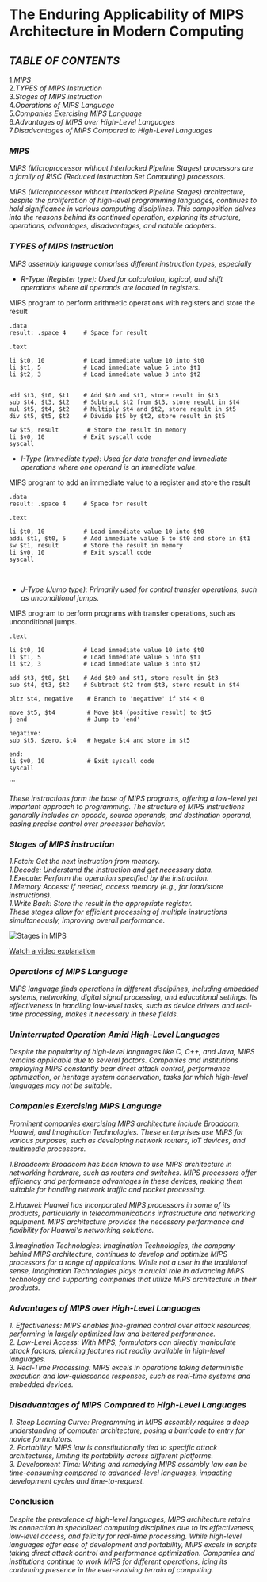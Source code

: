 # The Enduring Applicability of MIPS Architecture in Modern Computing
## *TABLE OF CONTENTS*
 1.*MIPS*<Br>
 2.*TYPES of MIPS Instruction*<Br>
 3.*Stages of MIPS instruction*<Br>
 4.*Operations of MIPS Language*<Br>
 5.*Companies Exercising MIPS Language*<Br>
 6.*Advantages of MIPS over High-Level Languages*<Br>
 7.*Disadvantages of MIPS Compared to High-Level Languages*<Br>

### *MIPS*
*MIPS (Microprocessor without Interlocked Pipeline Stages) processors are a family of RISC (Reduced Instruction Set Computing) processors.*<Br>

*MIPS (Microprocessor without Interlocked Pipeline Stages) architecture, despite the proliferation of high-level programming languages, continues to hold significance in various computing disciplines. This composition delves into the reasons behind its continued operation, exploring its structure, operations, advantages, disadvantages, and notable adopters.*<Br>

### *TYPES of MIPS Instruction*
*MIPS assembly language comprises different instruction types, especially*<Br>
- *R-Type (Register type):* *Used for calculation, logical, and shift operations where all operands are located in registers.*

MIPS program to perform arithmetic operations with registers and store the result
    
    .data
    result: .space 4     # Space for result

    .text
    
    li $t0, 10           # Load immediate value 10 into $t0
    li $t1, 5            # Load immediate value 5 into $t1
    li $t2, 3            # Load immediate value 3 into $t2

    
    add $t3, $t0, $t1    # Add $t0 and $t1, store result in $t3
    sub $t4, $t3, $t2    # Subtract $t2 from $t3, store result in $t4
    mul $t5, $t4, $t2    # Multiply $t4 and $t2, store result in $t5
    div $t5, $t5, $t2    # Divide $t5 by $t2, store result in $t5

    sw $t5, result        # Store the result in memory
    li $v0, 10           # Exit syscall code
    syscall




- *I-Type (Immediate type):* *Used for data transfer and immediate operations where one operand is an immediate value.*<Br>

MIPS program to add an immediate value to a register and store the result
    
    .data
    result: .space 4     # Space for result

    .text
   
    li $t0, 10           # Load immediate value 10 into $t0
    addi $t1, $t0, 5     # Add immediate value 5 to $t0 and store in $t1
    sw $t1, result       # Store the result in memory
    li $v0, 10           # Exit syscall code
    syscall
<Br>

- *J-Type (Jump type):* *Primarily used for control transfer operations, such as unconditional jumps.*<Br>

MIPS program to perform programs with transfer operations, such as unconditional jumps.
    
    .text
    
    li $t0, 10           # Load immediate value 10 into $t0
    li $t1, 5            # Load immediate value 5 into $t1
    li $t2, 3            # Load immediate value 3 into $t2

    add $t3, $t0, $t1    # Add $t0 and $t1, store result in $t3
    sub $t4, $t3, $t2    # Subtract $t2 from $t3, store result in $t4

    bltz $t4, negative    # Branch to 'negative' if $t4 < 0

    move $t5, $t4         # Move $t4 (positive result) to $t5
    j end                 # Jump to 'end'

    negative:
    sub $t5, $zero, $t4   # Negate $t4 and store in $t5

    end:
    li $v0, 10            # Exit syscall code
    syscall
'''



*These instructions form the base of MIPS programs, offering a low-level yet important approach to programming. The structure of MIPS instructions generally includes an opcode, source operands, and destination operand, easing precise control over processor behavior.*<Br>

### *Stages of MIPS instruction*<Br>
 *1.Fetch: Get the next instruction from memory.*<Br>
 *1.Decode: Understand the instruction and get necessary data.*<Br>
 *1.Execute: Perform the operation specified by the instruction.*<Br>
 *1.Memory Access: If needed, access memory (e.g., for load/store instructions).*<Br>
 *1.Write Back: Store the result in the appropriate register.*<Br>
 *These stages allow for efficient processing of multiple instructions simultaneously, improving overall performance.*<Br>


 ![Stages in MIPS](C:/Users/janan/Desktop/MIPS/MIPS.png)



[Watch a video explanation](https://www.youtube.com/watch?v=pKZkQOo-xVE)

### *Operations of MIPS Language*<Br>
*MIPS language finds operations in different disciplines, including embedded systems, networking, digital signal processing, and educational settings. Its effectiveness in handling low-level tasks, such as device drivers and real-time processing, makes it necessary in these fields.*<Br>

### *Uninterrupted Operation Amid High-Level Languages*<Br>
 *Despite the popularity of high-level languages like C, C++, and Java, MIPS remains applicable due to several factors. Companies and institutions employing MIPS constantly bear direct attack control, performance optimization, or heritage system conservation, tasks for which high-level languages may not be suitable.*<Br>

### *Companies Exercising MIPS Language*<Br>
*Prominent companies exercising MIPS architecture include Broadcom, Huawei, and Imagination Technologies. These enterprises use MIPS for various purposes, such as developing network routers, IoT devices, and multimedia processors.*<Br>

 *1.Broadcom: Broadcom has been known to use MIPS architecture in networking hardware, such as routers and switches. MIPS processors offer efficiency and performance advantages in these devices, making them suitable for handling network traffic and packet processing.*<Br>

 *2.Huawei: Huawei has incorporated MIPS processors in some of its products, particularly in telecommunications infrastructure and networking equipment. MIPS architecture provides the necessary performance and flexibility for Huawei's networking solutions.*<Br>

 *3.Imagination Technologies: Imagination Technologies, the company behind MIPS architecture, continues to develop and optimize MIPS processors for a range of applications. While not a user in the traditional sense, Imagination Technologies plays a crucial role in advancing MIPS technology and supporting companies that utilize MIPS architecture in their products.*<Br>

### *Advantages of MIPS over High-Level Languages*<Br>
 *1. Effectiveness: MIPS enables fine-grained control over attack resources, performing in largely optimized law and bettered performance.*<Br>
 *2. Low-Level Access: With MIPS, formulators can directly manipulate attack factors, piercing features not readily available in high-level languages.*<Br>
 *3. Real-Time Processing: MIPS excels in operations taking deterministic execution and low-quiescence responses, such as real-time systems and embedded devices.*<Br>

### *Disadvantages of MIPS Compared to High-Level Languages*<Br>
 *1. Steep Learning Curve: Programming in MIPS assembly requires a deep understanding of computer architecture, posing a barricade to entry for novice formulators.*<Br>
 *2. Portability: MIPS law is constitutionally tied to specific attack architectures, limiting its portability across different platforms.*<Br>
 *3. Development Time: Writing and remedying MIPS assembly law can be time-consuming compared to advanced-level languages, impacting development cycles and time-to-request.*<Br>

### Conclusion<Br>
 *Despite the prevalence of high-level languages, MIPS architecture retains its connection in specialized computing disciplines due to its effectiveness, low-level access, and felicity for real-time processing. While high-level languages offer ease of development and portability, MIPS excels in scripts taking direct attack control and performance optimization. Companies and institutions continue to work MIPS for different operations, icing its continuing presence in the ever-evolving terrain of computing.*
<Br>

